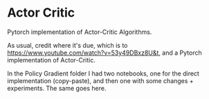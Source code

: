 # Actor Critic


Pytorch implementation of Actor-Critic Algorithms. 

As usual, credit where it's due, which is to https://www.youtube.com/watch?v=53y49DBxz8U&t, and a Pytorch implementation of Actor-Critic.

In the Policy Gradient folder I had two notebooks, one for the direct implementation (copy-paste), and then one with some changes + experiments. The same goes here. 
